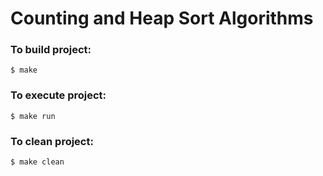 # Counting and Heap Sort Algorithms

### To build project:
```
$ make
```

### To execute project:
```
$ make run
```

### To clean project:
```
$ make clean
```
